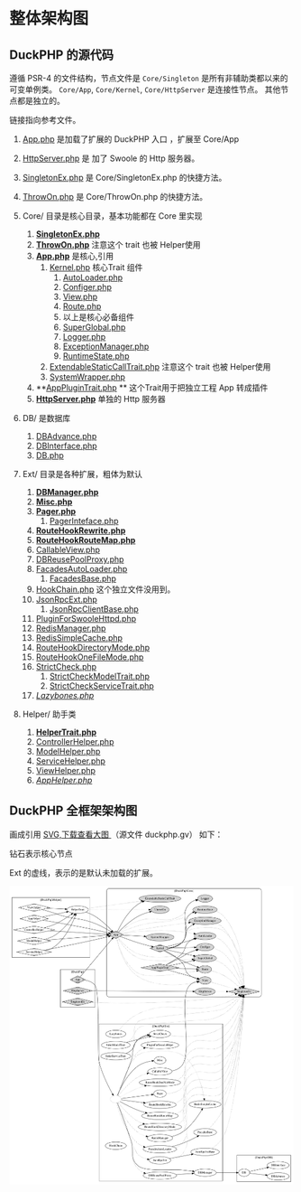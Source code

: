 # 整体架构图
## DuckPHP 的源代码
遵循 PSR-4 的文件结构，节点文件是 `Core/Singleton` 是所有非辅助类都以来的可变单例类。
`Core/App`, `Core/Kernel`, `Core/HttpServer` 是连接性节点。 其他节点都是独立的。

链接指向参考文件。

1. [App.php](ref/App.md) 是加载了扩展的 DuckPHP 入口 ，扩展至 Core/App

2. [HttpServer.php](ref/HttpServer.md) 是 加了 Swoole 的 Http 服务器。

3. [SingletonEx.php](ref/SingletonEx.md) 是 Core/SingletonEx.php 的快捷方法。

4. [ThrowOn.php](ref/ThrowOn.md) 是 Core/ThrowOn.php 的快捷方法。

5. Core/ 目录是核心目录，基本功能都在 Core 里实现
   1. **[SingletonEx.php](ref/Core-SingletonEx.php)**  
   2. **[ThrowOn.php](ref/Core-ThrowOn.md)** 注意这个 trait 也被 Helper使用
   3. **[App.php](ref/Core-App.md)** 是核心,引用
        1. [Kernel.php](ref/Core-Kernel.md) 核心Trait 组件
           1. [AutoLoader.php](ref/Core-AutoLoader.md)
           2. [Configer.php](ref/Core-Configer.md)
           3. [View.php](ref/Core-View.md)
           4. [Route.php](ref/Core-Route.md)
           5. 以上是核心必备组件
           6. [SuperGlobal.php](ref/SuperGlobal.md)
           7. [Logger.php](ref/Core-Logger.md)
           8. [ExceptionManager.php](ref/Core-ExceptionManager.md)  
           9. [RuntimeState.php](ref/Core-RuntimeState.md)
        2. [ExtendableStaticCallTrait.php](ref/Core-ExtendableStaticCallTrait.md) 注意这个 trait 也被 Helper使用
        3. [SystemWrapper.php](ref/Core-SystemWrapper.md)
   3. **[AppPluginTrait.php](ref/Core-AppPluginTrait.md) **  这个Trait用于把独立工程 App 转成插件 
   4. **[HttpServer.php](ref/Core-HttpServer.md)** 单独的 Http 服务器
  
6. DB/ 是数据库
   1. [DBAdvance.php](ref/DB-DBAdvance.md)
   2. [DBInterface.php](ref/DB-DBInterface.md)
   3. [DB.php](ref/DB-DB.md)

7. Ext/ 目录是各种扩展，粗体为默认
   1. **[DBManager.php](ref/Ext-DBManager.md)**
   2. **[Misc.php](ref/Ext-Misc.md)**
   3. **[Pager.php](ref/Ext-Pager.md)**
        1. [PagerInteface.php](ref/Ext-PagerInteface.md)
   4. **[RouteHookRewrite.php](ref/Ext-RouteHookRewrite.md)**
   5. **[RouteHookRouteMap.php](ref/Ext-RouteHookRouteMap.md)**
   6. [CallableView.php](ref/Ext-CallableView.md)
   7. [DBReusePoolProxy.php](ref/Ext-DBReusePoolProxy.md)
   8. [FacadesAutoLoader.php](ref/Ext-FacadesAutoLoader.md)
        1. [FacadesBase.php](ref/Ext-FacadesBase.md)
   9. [HookChain.php](ref/Ext-HookChain.md) 这个独立文件没用到。
   10. [JsonRpcExt.php](ref/Ext-JsonRpcExt.md)
        1. [JsonRpcClientBase.php](ref/Ext-JsonRpcClientBase.md)
   11. [PluginForSwooleHttpd.php](ref/Ext-PluginForSwooleHttpd.md)
   12. [RedisManager.php](ref/Ext-RedisManager.md)
   13. [RedisSimpleCache.php](ref/Ext-RedisSimpleCache.md)
   14. [RouteHookDirectoryMode.php](ref/Ext-RouteHookDirectoryMode.md)
   15. [RouteHookOneFileMode.php](ref/Ext-RouteHookOneFileMode.md)
   16. [StrictCheck.php](ref/Ext-StrictCheck.md)
         1. [StrictCheckModelTrait.php](ref/Ext-StrictCheckModelTrait.md)
         2. [StrictCheckServiceTrait.php](ref/Ext-StrictCheckServiceTrait.md)
   17. *[Lazybones.php](ref/Ext-Lazybones.md)*
8. Helper/ 助手类
    1. **[HelperTrait.php](ref/Helper-HelperTrait.md)**
    2. [ControllerHelper.php](ref/Helper-ControllerHelper.md)
    3. [ModelHelper.php](ref/Helper-ModelHelper.md)
    4. [ServiceHelper.php](ref/Helper-ServiceHelper.md)
    5. [ViewHelper.php](ref/Helper-ViewHelper.md)
    6. *[AppHelper.php](ref/Helper-AppHelper.md)*

## DuckPHP 全框架架构图

画成引用  [ SVG,下载查看大图 ](duckphp.gv.svg) （源文件 duckphp.gv）  如下：

钻石表示核心节点

Ext 的虚线，表示的是默认未加载的扩展。

![DuckPHP](duckphp.gv.svg)